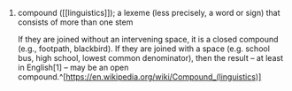 1. compound ([[linguistics]]); a lexeme (less precisely, a word or sign) that consists of more than one stem
   
   If they are joined without an intervening space, it is a closed compound (e.g., footpath, blackbird). If they are joined with a space (e.g. school bus, high school, lowest common denominator), then the result – at least in English[1] – may be an open compound.^[https://en.wikipedia.org/wiki/Compound_(linguistics)]